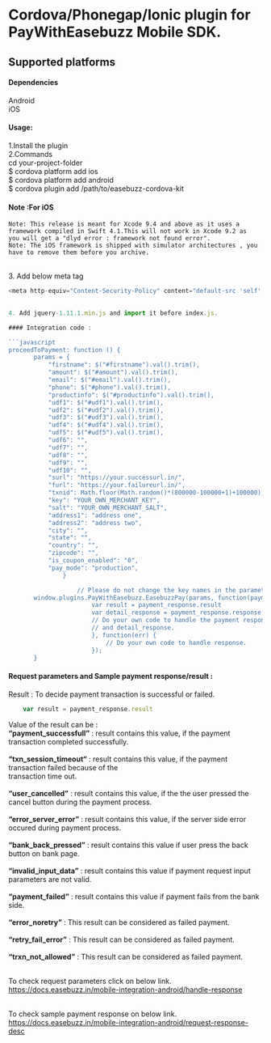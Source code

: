 # Cordova/Phonegap/Ionic plugin for PayWithEasebuzz Mobile SDK.


## Supported platforms

#### Dependencies
Android
<br />iOS

#### Usage:
1.Install the plugin
<br />2.Commands
<br />    cd your-project-folder
<br />    $ cordova platform add ios
<br />    $ cordova platform add android 
<br />    $ cordova plugin add /path/to/easebuzz-cordova-kit

#### Note :For iOS
    Note: This release is meant for Xcode 9.4 and above as it uses a framework compiled in Swift 4.1.This will not work in Xcode 9.2 as  you will get a "dlyd error : framework not found error".
    Note: The iOS framework is shipped with simulator architectures , you have to remove them before you archive.

<br />3. Add below meta tag
 ```javascript 
 <meta http-equiv="Content-Security-Policy" content="default-src 'self' data: gap: https://ssl.gstatic com 'unsafe-eval'; style-src 'self' 'unsafe-inline'; media-src *; img-src 'self' data: content:;"/>
    

4. Add jquery-1.11.1.min.js and import it before index.js.

#### Integration code :

```javascript
proceedToPayment: function () {
        params = {
            "firstname": $("#firstname").val().trim(),
            "amount": $("#amount").val().trim(),
            "email": $("#email").val().trim(),
            "phone": $("#phone").val().trim(),
            "productinfo": $("#productinfo").val().trim(),
            "udf1": $("#udf1").val().trim(),
            "udf2": $("#udf2").val().trim(),
            "udf3": $("#udf3").val().trim(),
            "udf4": $("#udf4").val().trim(),
            "udf5": $("#udf5").val().trim(),
            "udf6": "",
            "udf7": "",
            "udf8": "",
            "udf9": "",
            "udf10": "",
            "surl": "https://your.successurl.in/",
            "furl": "https://your.failureurl.in/",
            "txnid": Math.floor(Math.random()*(800000-100000+1)+100000),
            "key": "YOUR_OWN_MERCHANT_KEY",
            "salt": "YOUR_OWN_MERCHANT_SALT",
            "address1": "address one",
            "address2": "address two",
            "city": "",
            "state": "",
            "country": "",
            "zipcode": "",
            "is_coupon_enabled": "0",
            "pay_mode": "production",
                }

                    // Please do not change the key names in the parameters.
        window.plugins.PayWithEasebuzz.EasebuzzPay(params, function(payment_response) {
                        var result = payment_response.result
                        var detail_response = payment_response.response
                        // Do your own code to handle the payment response based on result 
                        // and detail_response.
                        }, function(err) {
                            // Do your own code to handle response.
                        });
        }

``` 

#### Request parameters and Sample payment response/result :

Result : To decide payment transaction is successful or failed.

```javascript
    var result = payment_response.result
```

Value of the result can be :
<br />**“payment_successfull”** : result contains this value, if the payment transaction completed successfully.<br />
<br />**“txn_session_timeout“** :  result contains this value, if the payment transaction failed because of the <br />transaction time out.<br />
<br />**“user_cancelled”** : result contains this value, if the the user pressed the cancel button during the  payment process.<br />
<br />**“error_server_error”** : result contains this value, if the server side error occured during payment process.<br />
<br />**“bank_back_pressed”** :  result contains this value if user press the back button on bank page.<br />
<br />**“invalid_input_data”** :  result contains this value if payment request input parameters are not valid.<br />
<br />**“payment_failed”** :  result contains this value if payment fails from the bank side.<br />
<br />**“error_noretry”** : This result can be considered as failed payment.<br />
<br />**“retry_fail_error”** : This result can be considered as failed payment.<br />
<br />**“trxn_not_allowed”** : This result can be considered as failed payment.<br />


<br />To check request parameters click on below link.
    <br />https://docs.easebuzz.in/mobile-integration-android/handle-response
 
<br />To check sample payment response on below link.
    <br />https://docs.easebuzz.in/mobile-integration-android/request-response-desc
